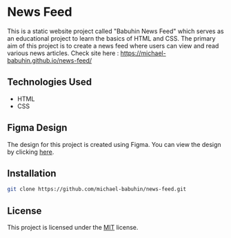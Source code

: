 # News Feed

This is a static website project called "Babuhin News Feed" which serves as an educational project to learn the basics of HTML and CSS. The primary aim of this project is to create a news feed where users can view and read various news articles.
Check site here : https://michael-babuhin.github.io/news-feed/
## Technologies Used

- HTML
- CSS

## Figma Design

The design for this project is created using Figma. You can view the design by clicking [here](https://www.figma.com/file/w75fNXskUgBGbWOlXW6WhM/News-Feed-1.0.?node-id=0%3A1).

## Installation
```bash
git clone https://github.com/michael-babuhin/news-feed.git
```
## License
This project is licensed under the [MIT](https://opensource.org/licenses/MIT) license.
